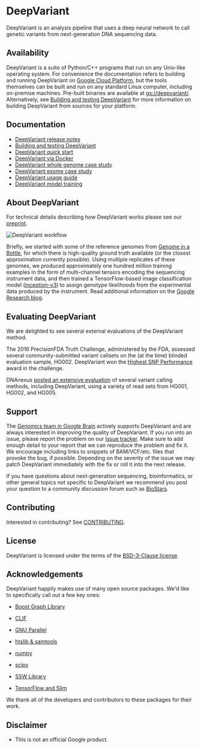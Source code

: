 # DeepVariant

DeepVariant is an analysis pipeline that uses a deep neural network to call
genetic variants from next-generation DNA sequencing data.

## Availability

<!-- mdlint off(URL_BAD_G3DOC_PATH) -->

DeepVariant is a suite of Python/C++ programs that run on any Unix-like
operating system. For convenience the documentation refers to building and
running DeepVariant on [Google Cloud Platform](https://cloud.google.com/), but
the tools themselves can be built and run on any standard Linux computer,
including on-premise machines. Pre-built binaries are available at
[gs://deepvariant/](https://console.cloud.google.com/storage/browser/deepvariant).
Alternatively, see [Building and testing
DeepVariant](docs/deepvariant-build-test.md) for more information on building
DeepVariant from sources for your platform.

## Documentation

*   [DeepVariant release notes](docs/deepvariant-release-notes.md)
*   [Building and testing DeepVariant](docs/deepvariant-build-test.md)
*   [DeepVariant quick start](docs/deepvariant-quick-start.md)
*   [DeepVariant via Docker](docs/deepvariant-docker.md)
*   [DeepVariant whole genome case study](docs/deepvariant-case-study.md)
*   [DeepVariant exome case study](docs/deepvariant-exome-case-study.md)
*   [DeepVariant usage guide](docs/deepvariant-details.md)
*   [DeepVariant model training](docs/deepvariant-model-training.md)

<!-- mdlint on -->

<a name="about"></a>
## About DeepVariant

For technical details describing how DeepVariant works please see our
[preprint](https://www.biorxiv.org/content/early/2016/12/21/092890).

![DeepVariant workflow](docs/DeepVariant-workflow-figure.png?raw=true "DeepVariant workflow")

Briefly, we started with some of the reference genomes from [Genome in a
Bottle](http://jimb.stanford.edu/giab/), for which there is high-quality ground
truth available (or the closest approximation currently possible). Using
multiple replicates of these genomes, we produced approximately one hundred
million training examples in the form of multi-channel tensors encoding the
sequencing instrument data, and then trained a TensorFlow-based image
classification model ([inception-v3](https://arxiv.org/abs/1512.00567)) to
assign genotype likelihoods from the experimental data produced by the
instrument. Read additional information on the [Google Research
blog](https://research.googleblog.com/2017/12/deepvariant-highly-accurate-genomes.html).

## Evaluating DeepVariant

We are delighted to see several external evaluations of the DeepVariant method.

The 2016 PrecisionFDA Truth Challenge, administered by the FDA, assessed several
community-submitted variant callsets on the (at the time) blinded evaluation
sample, HG002. DeepVariant won the [Highest SNP
Performance](https://precision.fda.gov/challenges/truth/results) award in the
challenge.

DNAnexus [posted an extensive
evaluation](https://blog.dnanexus.com/2017-12-05-evaluating-deepvariant-googles-machine-learning-variant-caller/)
of several variant calling methods, including DeepVariant, using a variety of
read sets from HG001, HG002, and HG005.

## Support

The [Genomics team in Google Brain](https://research.google.com/teams/brain/genomics/)
actively supports DeepVariant and are always interested in improving the quality
of DeepVariant. If you run into an issue, please report the problem on our [Issue
tracker](https://github.com/google/deepvariant/issues). Make sure to add enough
detail to your report that we can reproduce the problem and fix it. We encourage
including links to snippets of BAM/VCF/etc. files that provoke the bug, if
possible. Depending on the severity of the issue we may patch DeepVariant
immediately with the fix or roll it into the next release.

If you have questions about next-generation sequencing, bioinformatics, or other
general topics not specific to DeepVariant we recommend you post your question
to a community discussion forum such as [BioStars](https://www.biostars.org/).

## Contributing

Interested in contributing? See [CONTRIBUTING](CONTRIBUTING.md).

## License

DeepVariant is licensed under the terms of the [BSD-3-Clause license](LICENSE).

## Acknowledgements

DeepVariant happily makes use of many open source packages.  We'd like to
specifically call out a few key ones:

* [Boost Graph Library](http://www.boost.org/doc/libs/1_65_1/libs/graph/doc/index.html)

* [CLIF](https://github.com/google/clif)

* [GNU Parallel](https://www.gnu.org/software/parallel/)

* [htslib & samtools](http://www.htslib.org/)

* [numpy](http://www.numpy.org/)

* [scipy](https://www.scipy.org/)

* [SSW Library](https://github.com/mengyao/Complete-Striped-Smith-Waterman-Library)

* [TensorFlow and Slim](https://www.tensorflow.org/)

We thank all of the developers and contributors to these packages for their
work.


## Disclaimer

*   This is not an official Google product.

